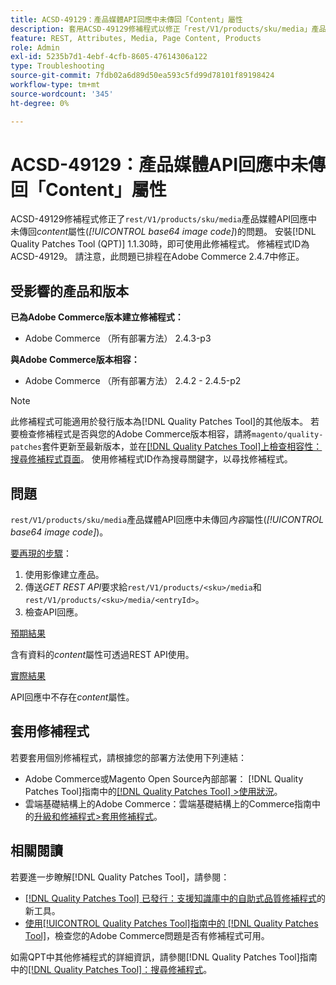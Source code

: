 ```yaml
---
title: ACSD-49129：產品媒體API回應中未傳回「Content」屬性
description: 套用ACSD-49129修補程式以修正「rest/V1/products/sku/media」產品媒體API回應中未傳回*content*屬性（*base64影像代碼*）的Adobe Commerce問題。
feature: REST, Attributes, Media, Page Content, Products
role: Admin
exl-id: 5235b7d1-4ebf-4cfb-8605-47614306a122
type: Troubleshooting
source-git-commit: 7fdb02a6d89d50ea593c5fd99d78101f89198424
workflow-type: tm+mt
source-wordcount: '345'
ht-degree: 0%

---
```


# ACSD-49129：產品媒體API回應中未傳回「Content」屬性

ACSD-49129修補程式修正了`rest/V1/products/sku/media`產品媒體API回應中未傳回&#x200B;*content*&#x200B;屬性(*[!UICONTROL base64 image code]*)的問題。 安裝[!DNL Quality Patches Tool (QPT)] 1.1.30時，即可使用此修補程式。 修補程式ID為ACSD-49129。 請注意，此問題已排程在Adobe Commerce 2.4.7中修正。

## 受影響的產品和版本

**已為Adobe Commerce版本建立修補程式：**

* Adobe Commerce （所有部署方法） 2.4.3-p3

**與Adobe Commerce版本相容：**

* Adobe Commerce （所有部署方法） 2.4.2 - 2.4.5-p2

>[!NOTE]
>
>此修補程式可能適用於發行版本為[!DNL Quality Patches Tool]的其他版本。 若要檢查修補程式是否與您的Adobe Commerce版本相容，請將`magento/quality-patches`套件更新至最新版本，並在[[!DNL Quality Patches Tool]上檢查相容性：搜尋修補程式頁面](https://experienceleague.adobe.com/tools/commerce-quality-patches/index.html?lang=zh-Hant)。 使用修補程式ID作為搜尋關鍵字，以尋找修補程式。

## 問題

`rest/V1/products/sku/media`產品媒體API回應中未傳回&#x200B;*內容*&#x200B;屬性(*[!UICONTROL base64 image code]*)。

<u>要再現的步驟</u>：

1. 使用影像建立產品。
1. 傳送&#x200B;*GET REST API*&#x200B;要求給`rest/V1/products/<sku>/media`和`rest/V1/products/<sku>/media/<entryId>`。
1. 檢查API回應。

<u>預期結果</u>

含有資料的&#x200B;*content*&#x200B;屬性可透過REST API使用。

<u>實際結果</u>

API回應中不存在&#x200B;*content*&#x200B;屬性。

## 套用修補程式

若要套用個別修補程式，請根據您的部署方法使用下列連結：

* Adobe Commerce或Magento Open Source內部部署： [!DNL Quality Patches Tool]指南中的[[!DNL Quality Patches Tool] >使用狀況](/help/tools/quality-patches-tool/usage.md)。
* 雲端基礎結構上的Adobe Commerce：雲端基礎結構上的Commerce指南中的[升級和修補程式>套用修補程式](https://experienceleague.adobe.com/docs/commerce-cloud-service/user-guide/develop/upgrade/apply-patches.html?lang=zh-Hant)。

## 相關閱讀

若要進一步瞭解[!DNL Quality Patches Tool]，請參閱：

* [[!DNL Quality Patches Tool] 已發行：支援知識庫中的自助式品質修補程式](https://experienceleague.adobe.com/zh-hant/docs/commerce-operations/tools/quality-patches-tool/quality-patches-tool-to-self-serve-quality-patches)的新工具。
* [使用[!UICONTROL Quality Patches Tool]指南中的 [!DNL Quality Patches Tool]](/help/tools/quality-patches-tool/patches-available-in-qpt/check-patch-for-magento-issue-with-magento-quality-patches.md)，檢查您的Adobe Commerce問題是否有修補程式可用。


如需QPT中其他修補程式的詳細資訊，請參閱[!DNL Quality Patches Tool]指南中的[[!DNL Quality Patches Tool]：搜尋修補程式](https://experienceleague.adobe.com/tools/commerce-quality-patches/index.html?lang=zh-Hant)。
